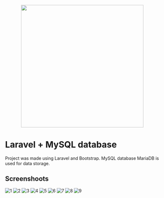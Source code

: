 <p align="center"><a href="https://laravel.com" target="_blank"><img src="https://raw.githubusercontent.com/laravel/art/master/logo-lockup/5%20SVG/2%20CMYK/1%20Full%20Color/laravel-logolockup-cmyk-red.svg" width="400"></a></p>

# Laravel + MySQL database
Project was made using Laravel and Bootstrap. MySQL database MariaDB is used for data storage.

## Screenshoots 
![1](https://user-images.githubusercontent.com/64974812/226837066-919b22c0-64b9-4015-bbb7-9a69a86d9174.PNG)
![2](https://user-images.githubusercontent.com/64974812/226837107-27d63998-e57b-4935-9644-64592ae46ce7.PNG)
![3](https://user-images.githubusercontent.com/64974812/226837113-b4ddd5ed-3cbf-4bdd-8d09-9b483997f8a3.PNG)
![4](https://user-images.githubusercontent.com/64974812/226837116-d53241c3-3f24-4644-9ce5-1cb32307adff.PNG)
![5](https://user-images.githubusercontent.com/64974812/226837122-e1b3895f-553a-4190-ac98-57217a63e313.PNG)
![6](https://user-images.githubusercontent.com/64974812/226837126-17078581-904a-4bb0-b6f5-19ce5b645f30.PNG)
![7](https://user-images.githubusercontent.com/64974812/226837132-b4c464eb-da32-4b7c-b765-54b40bc0b483.PNG)
![8](https://user-images.githubusercontent.com/64974812/226837138-b25c4eda-4d1c-4dec-b5ea-8c31795700a5.PNG)
![9](https://user-images.githubusercontent.com/64974812/226837144-d0c37b1c-cfdd-4612-a7e3-688db2fda85b.PNG)
